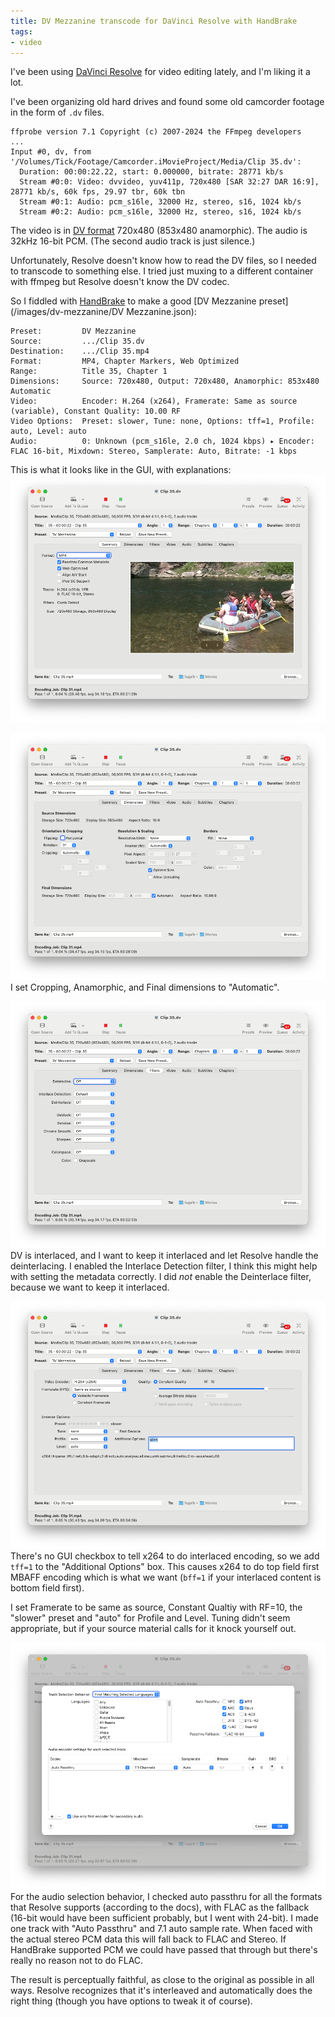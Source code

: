 ```yaml
---
title: DV Mezzanine transcode for DaVinci Resolve with HandBrake
tags:
- video
---
```

I've been using [DaVinci Resolve](https://www.blackmagicdesign.com/products/davinciresolve) for video editing lately, and I'm liking it a lot.

I've been organizing old hard drives and found some old camcorder footage in the form of `.dv` files. 

```
ffprobe version 7.1 Copyright (c) 2007-2024 the FFmpeg developers
...
Input #0, dv, from '/Volumes/Tick/Footage/Camcorder.iMovieProject/Media/Clip 35.dv':
  Duration: 00:00:22.22, start: 0.000000, bitrate: 28771 kb/s
  Stream #0:0: Video: dvvideo, yuv411p, 720x480 [SAR 32:27 DAR 16:9], 28771 kb/s, 60k fps, 29.97 tbr, 60k tbn
  Stream #0:1: Audio: pcm_s16le, 32000 Hz, stereo, s16, 1024 kb/s
  Stream #0:2: Audio: pcm_s16le, 32000 Hz, stereo, s16, 1024 kb/s
```

The video is in [DV format](https://en.wikipedia.org/wiki/DV_(video_format)) 720x480 (853x480 anamorphic). The audio is 32kHz 16-bit PCM. (The second audio track is just silence.)

Unfortunately, Resolve doesn't know how to read the DV files, so I needed to transcode to something else. I tried just muxing to a different container with ffmpeg but Resolve doesn't know the DV codec.

So I fiddled with [HandBrake](https://handbrake.fr/) to make a good [DV Mezzanine preset](/images/dv-mezzanine/DV Mezzanine.json):

```
Preset:         DV Mezzanine 
Source:         .../Clip 35.dv
Destination:    .../Clip 35.mp4
Format:         MP4, Chapter Markers, Web Optimized
Range: 	        Title 35, Chapter 1
Dimensions:     Source: 720x480, Output: 720x480, Anamorphic: 853x480 Automatic
Video:          Encoder: H.264 (x264), Framerate: Same as source (variable), Constant Quality: 10.00 RF
Video Options:  Preset: slower, Tune: none, Options: tff=1, Profile: auto, Level: auto
Audio:          0: Unknown (pcm_s16le, 2.0 ch, 1024 kbps) ▸ Encoder: FLAC 16-bit, Mixdown: Stereo, Samplerate: Auto, Bitrate: -1 kbps
```

This is what it looks like in the GUI, with explanations:
![Summary tab](/images/dv-mezzanine/summary.png)

![Dimensions tab](/images/dv-mezzanine/dimensions.png)
I set Cropping, Anamorphic, and Final dimensions to "Automatic".

![Filters tab](/images/dv-mezzanine/filters.png)
DV is interlaced, and I want to keep it interlaced and let Resolve handle the deinterlacing.
I enabled the Interlace Detection filter, I think this might help with setting the metadata correctly. I did *not* enable the Deinterlace filter, because we want to keep it interlaced.

![Video tab](/images/dv-mezzanine/video.png)
There's no GUI checkbox to tell x264 to do interlaced encoding, so we add `tff=1` to the "Additional Options" box. This causes x264 to do top field first MBAFF encoding which is what we want (`bff=1` if your interlaced content is bottom field first).

I set Framerate to be same as source, Constant Qualtiy with RF=10, the "slower" preset and "auto" for Profile and Level. Tuning didn't seem appropriate, but if your source material calls for it knock yourself out.

![Audio Selection](/images/dv-mezzanine/audio_selection.png)
For the audio selection behavior, I checked auto passthru for all the formats that Resolve supports (according to the docs), with FLAC as the fallback (16-bit would have been sufficient probably, but I went with 24-bit). I made one track with "Auto Passthru" and 7.1 auto sample rate. When faced with the actual stereo PCM data this will fall back to FLAC and Stereo. If HandBrake supported PCM we could have passed that through but there's really no reason not to do FLAC.

The result is perceptually faithful, as close to the original as possible in all ways. Resolve recognizes that it's interleaved and automatically does the right thing (though you have options to tweak it of course).